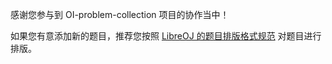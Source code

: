感谢您参与到 OI-problem-collection 项目的协作当中！

如果您有意添加新的题目，推荐您按照 [LibreOJ 的题目排版格式规范](https://loj.ac/article/6) 对题目进行排版。

